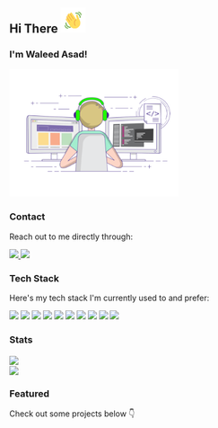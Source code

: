 

<h2> Hi There
    <img src="https://github.com/WaleedAsadullah/WaleedAsadullah/blob/main/wave.gif" 
         alt="Waving hand animated gif"
         height="45"
         width="45" />
  </h2><h3> I'm Waleed Asad!
</h3>
<div >
 <img src="https://github.com/WaleedAsadullah/WaleedAsadullah/blob/main/coding.gif" width="60%"  loop=infinite></div>


### Contact

Reach out to me directly through:

<a href="mailto:shahzeb.naqvi12@gmail.com" target="_blank">
    <img src="https://img.shields.io/badge/Gmail-D14836?style=for-the-badge&logo=gmail&logoColor=white" />
</a>
<a href="https://www.linkedin.com/in/WaleedAsadullah/" target="_blank">
    <img src="https://img.shields.io/badge/LinkedIn-0077B5?style=for-the-badge&logo=linkedin&logoColor=white" />
</a>

### Tech Stack

Here's my tech stack I'm currently used to and prefer:

<div>
  <img src="https://img.shields.io/badge/Python-3776AB?style=for-the-badge&logo=python&logoColor=white" />
  <img src="https://img.shields.io/badge/HTML5-E34F26?style=for-the-badge&logo=html5&logoColor=white" />
  <img src="https://img.shields.io/badge/CSS3-1572B6?style=for-the-badge&logo=css3&logoColor=white" />
  <img src="https://img.shields.io/badge/Bootstrap-563D7C?style=for-the-badge&logo=bootstrap&logoColor=white" />
  <img src="https://img.shields.io/badge/PHP-777BB4?style=for-the-badge&logo=php&logoColor=white" />
  <img src="https://img.shields.io/badge/MySQL-00000F?style=for-the-badge&logo=mysql&logoColor=white" />
  <img src="https://img.shields.io/badge/Dart-0175C2?style=for-the-badge&logo=dart&logoColor=white" />
  <img src="https://img.shields.io/badge/Flutter-02569B?style=for-the-badge&logo=flutter&logoColor=white" />
  <img src="https://img.shields.io/badge/Keras-02569B?style=for-the-badge&logo=flutter&logoColor=white" />
  <img src="https://img.shields.io/badge/Tensorflow-02569B?style=for-the-badge&logo=flutter&logoColor=white" />
<div>
 
### Stats

<img align="center" src="https://github-readme-stats.vercel.app/api?username=WaleedAsadullah&theme=nord&hide=stars" />
<br>
<img align="center" src="https://github-readme-stats.vercel.app/api/top-langs/?username=WaleedAsadullah&layout=compact&theme=nord" />

 ### Featured
 
Check out some projects below 👇
<!--
**WaleedAsadullah/WaleedAsadullah** is a ✨ _special_ ✨ repository because its `README.md` (this file) appears on your GitHub profile.

Here are some ideas to get you started:

- 🔭 I’m currently working on ...
- 🌱 I’m currently learning ...
- 👯 I’m looking to collaborate on ...
- 🤔 I’m looking for help with ...
- 💬 Ask me about ...
- 📫 How to reach me: ...
- 😄 Pronouns: ...
- ⚡ Fun fact: ...
-->


